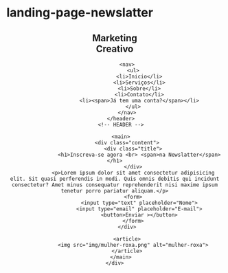 # landing-page-newslatter

<!DOCTYPE html>
<html lang="en">
<head>
    <meta charset="UTF-8">
    <meta name="viewport" content="width=device-width, initial-scale=1.0">
    <link rel="stylesheet" href="css/responsive.css">
    <link rel="stylesheet" href="css/style.css">
    <title>Landing Page</title>
</head>
<body>
    <div class="container">
        <!-- HEADER -->
        <header>
            <div class="logo">
                <h2>Marketing <br> Creativo</h2>
            </div>

            <nav>
                <ul>
                    <li>Inicio</li>
                    <li>Serviços</li>
                    <li>Sobre</li>
                    <li>Contato</li>
                    <li><span>Já tem uma conta?</span></li>
                </ul>
            </nav>
        </header>
        <!-- HEADER -->

        <main>
            <div class="content">
                <div class="title">
                    <h1>Inscreva-se agora <br> <span>na Newslatter</span></h1>
                </div>
                <p>Lorem ipsum dolor sit amet consectetur adipisicing elit. Sit quasi perferendis in modi. Quis omnis debitis qui incidunt consectetur? Amet minus consequatur reprehenderit nisi maxime ipsum tenetur porro pariatur aliquam.</p>
                <form>
                    <input type="text" placeholder="Nome">
                    <input type="email" placeholder="E-mail">
                    <button>Enviar ></button>
                </form>
            </div>

            <article>
                <img src="img/mulher-roxa.png" alt="mulher-roxa">
            </article>
        </main>
    </div>
</body>
</html>
